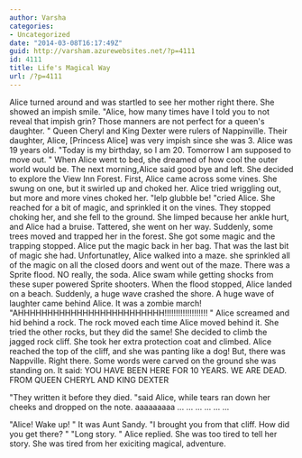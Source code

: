 ```yaml
---
author: Varsha
categories:
- Uncategorized
date: "2014-03-08T16:17:49Z"
guid: http://varsham.azurewebsites.net/?p=4111
id: 4111
title: Life's Magical Way
url: /?p=4111
---
```


Alice turned around and was startled to see her mother right there. She showed an impish smile.  "Alice, how many times have I told you to not reveal that impish grin? Those manners are not perfect for a queen's daughter. " Queen Cheryl and King Dexter were rulers of Nappinville. Their daughter, Alice, [Princess Alice] was very impish since she was 3. Alice was 19 years old. "Today is my birthday, so I am 20. Tomorrow I am supposed to move out. " When Alice went to bed, she dreamed of how cool the outer world would be. The next morning,Alice said good bye and left. She decided to explore the View Inn Forest. First, Alice came across some vines. She swung on one, but it swirled up and choked her. Alice tried wriggling out, but more and more vines choked her.  "lelp glubble be! "cried Alice. She reached for a bit of magic, and sprinkled it on the vines. They stopped choking her, and she fell to the ground. She limped because her ankle hurt, and Alice had a bruise. Tattered, she went on her way. Suddenly, some trees moved and trapped her in the forest. She got some magic and the trapping stopped. Alice put the magic back in her bag. That was the last bit of magic she had. Unfortunatley, Alice walked into a maze. she sprinkled all of the magic on all the closed doors and went out of the maze. There was a Sprite flood. NO really, the soda. Alice swam while getting shocks from these super powered Sprite shooters. When the flood stopped, Alice landed on a beach. Suddenly, a huge wave crashed the shore. A huge wave of laughter came behind Alice. It was a zombie march!  "AHHHHHHHHHHHHHHHHHHHHHHHHH!!!!!!!!!!!!!!!!!!! " Alice screamed and hid behind a rock. The rock moved each time Alice moved behind it. She tried the other rocks, but they did the same! She decided to climb the jagged rock cliff. She took her extra protection coat and climbed. Alice reached the top of the cliff, and she was panting like a dog! But, there was Nappville. Right there. Some words were carved on the ground she was standing on. It said: YOU HAVE BEEN HERE FOR 10 YEARS. WE ARE DEAD. FROM QUEEN CHERYL AND KING DEXTER
  
 "They written it before they died. "said Alice, while tears ran down her cheeks and dropped on the note. aaaaaaaaa ... ... ... ... ... ...
  
 "Alice! Wake up! " It was Aunt Sandy.  "I brought you from that cliff. How did you get there? "  "Long story. " Alice replied. She was too tired to tell her story. She was tired from her exiciting magical, adventure.